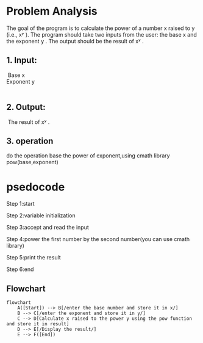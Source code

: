 # Problem Analysis‍
‍The goal of the program is to calculate the power of a number  x  raised to  y  (i.e.,  xʸ ). The program should take two inputs from the user: the base  x  and the exponent  y . The output should be the result of  xʸ .‍
‍
## 1. Input:‍
‍  Base  x  
  Exponent  y  
   ‍
## 2. Output:‍
‍   The result of  xʸ .‍
‍
## 3. operation
   do the operation base the power of exponent,using cmath library pow(base,exponent)


# psedocode

Step 1:start

Step 2:variable initialization

Step 3:accept and read the input

Step 4:power the first number by the second number(you can use cmath library)

Step 5:print the result

Step 6:end

## Flowchart
``` mermaid
flowchart 
    A([Start]) --> B[/enter the base number and store it in x/]
    B --> C[/enter the exponent and store it in y/]
    C --> D[Calculate x raised to the power y using the pow function and store it in result]
    D --> E[/Display the result/]
    E --> F([End])
